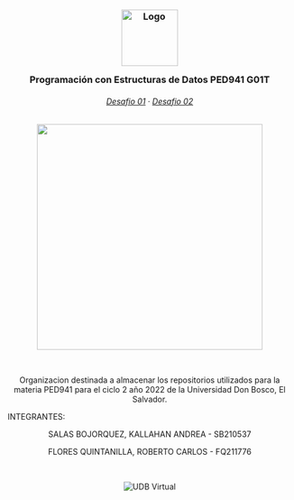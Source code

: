 <h3 align="center">
	<img src="https://raw.githubusercontent.com/PED941-SB210537-FQ211776/.github/main/Assets/1544x1544_circle.png" width="100" alt="Logo"/><br/>
	<img src="https://raw.githubusercontent.com/PED941-SB210537-FQ211776/.github/main/Assets/transparent.png" height="30" width="0px"/>
  Programación con Estructuras de Datos PED941 G01T
	<img src="https://raw.githubusercontent.com/PED941-SB210537-FQ211776/.github/main/Assets/transparent.png" height="30" width="0px"/>
</h3>

<h6 align="center">
  <a href="https://github.com/PED941-SB210537-FQ211776/Desafio_01">Desafio 01</a>
  ·
  <a href="https://github.com/PED941-SB210537-FQ211776/Desafio_02">Desafio 02</a>
</h6>

<p align="center">
  <img src="https://raw.githubusercontent.com/PED941-SB210537-FQ211776/.github/main/Assets/macchiato.png" width="400" />
</p>

&nbsp;

<p align="center">
Organizacion destinada a almacenar los repositorios utilizados para la materia PED941 para el ciclo 2 año 2022 de la Universidad Don Bosco, El Salvador.
<p>INTEGRANTES:</p>

<p align="center">SALAS BOJORQUEZ, KALLAHAN ANDREA	            - SB210537</p>
<p align="center">FLORES QUINTANILLA, ROBERTO CARLOS	        - FQ211776</p>


</p>




&nbsp;

<p align="center">
<img src="https://raw.githubusercontent.com/PED941-SB210537-FQ211776/.github/main/Assets/udb_logo.png" alt="UDB Virtual"/>
</p>

&nbsp;

